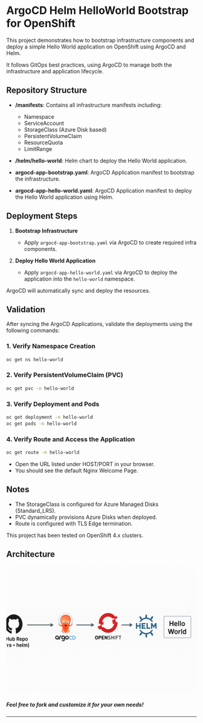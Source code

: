 # ArgoCD Helm HelloWorld Bootstrap for OpenShift

This project demonstrates how to bootstrap infrastructure components and deploy a simple Hello World application on OpenShift using ArgoCD and Helm.

It follows GitOps best practices, using ArgoCD to manage both the infrastructure and application lifecycle.

## Repository Structure

- **/manifests**: Contains all infrastructure manifests including:
  - Namespace
  - ServiceAccount
  - StorageClass (Azure Disk based)
  - PersistentVolumeClaim
  - ResourceQuota
  - LimitRange

- **/helm/hello-world**: Helm chart to deploy the Hello World application.

- **argocd-app-bootstrap.yaml**: ArgoCD Application manifest to bootstrap the infrastructure.

- **argocd-app-hello-world.yaml**: ArgoCD Application manifest to deploy the Hello World application using Helm.

## Deployment Steps

1. **Bootstrap Infrastructure**
   - Apply `argocd-app-bootstrap.yaml` via ArgoCD to create required infra components.

2. **Deploy Hello World Application**
   - Apply `argocd-app-hello-world.yaml` via ArgoCD to deploy the application into the `hello-world` namespace.

ArgoCD will automatically sync and deploy the resources.

## Validation

After syncing the ArgoCD Applications, validate the deployments using the following commands:

### 1. Verify Namespace Creation

```bash
oc get ns hello-world
```

### 2. Verify PersistentVolumeClaim (PVC)

```bash
oc get pvc -n hello-world
```

### 3. Verify Deployment and Pods

```bash
oc get deployment -n hello-world
oc get pods -n hello-world
```

### 4. Verify Route and Access the Application

```bash
oc get route -n hello-world
```
- Open the URL listed under HOST/PORT in your browser.
- You should see the default Nginx Welcome Page.

## Notes
- The StorageClass is configured for Azure Managed Disks (Standard_LRS).
- PVC dynamically provisions Azure Disks when deployed.
- Route is configured with TLS Edge termination.

This project has been tested on OpenShift 4.x clusters.

## Architecture
![Architecture Diagram](./Architectural-Flow-chart.png)

##### Feel free to fork and customize it for your own needs!
---
